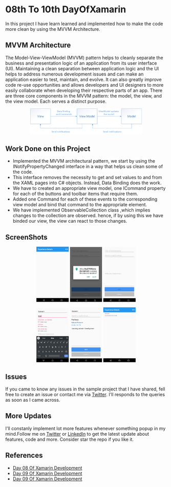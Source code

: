 # 08th To 10th DayOfXamarin
In this project I have learn learned and implemented how to make the code more clean by using the MVVM Architecture.

## MVVM Architecture
The Model-View-ViewModel (MVVM) pattern helps to cleanly separate the business and presentation logic of an application from its user interface (UI). Maintaining a clean separation between application logic and the UI helps to address numerous development issues and can make an application easier to test, maintain, and evolve. It can also greatly improve code re-use opportunities and allows developers and UI designers to more easily collaborate when developing their respective parts of an app.
There are three core components in the MVVM pattern: the model, the view, and the view model. Each serves a distinct purpose.

<p align="center">
<img src="https://github.com/shankarmadeshvaran/Xamarin_MVVM/blob/master/ScreenShots/mvvm.png" width="70%" height="70%"/> 
</p>

## Work Done on this Project
- Implemented the MVVM architectural pattern, we start by using the INotifyPropertyChanged interface in a way that helps us clean some of the code. 
- This interface removes the necessity to get and set values to and from the XAML pages into C# objects. Instead, Data Binding does the work.
- We have to created an appropriate view model, one ICommand property for each of the buttons and toolbar items that require them. 
- Added one Command for each of these events to the corresponding view model and bind that command to the appropriate element.
- We have implemented ObservableCollection<T> class ,which implies changes to the collection are observed. hence, if by using this we have binded our view, the view can react to those changes.

## ScreenShots 

<p align="center">
<img src="https://github.com/shankarmadeshvaran/10DaysOfXamarin/blob/master/Day8To10OfXamarin/ScreenShots/Screen1.png" width="20%" height="25%"/>
<img src="https://github.com/shankarmadeshvaran/10DaysOfXamarin/blob/master/Day8To10OfXamarin/ScreenShots/Screen2.png" width="20%" height="25%"/>
<img src="https://github.com/shankarmadeshvaran/10DaysOfXamarin/blob/master/Day8To10OfXamarin/ScreenShots/Screen3.png" width="20%" height="25%"/>
</p>

<p align="center">
<img src="https://github.com/shankarmadeshvaran/10DaysOfXamarin/blob/master/Day8To10OfXamarin/ScreenShots/Screen4.png" width="20%" height="25%"/>
<img src="https://github.com/shankarmadeshvaran/10DaysOfXamarin/blob/master/Day8To10OfXamarin/ScreenShots/Screen5.png" width="20%" height="25%"/>
<img src="https://github.com/shankarmadeshvaran/10DaysOfXamarin/blob/master/Day8To10OfXamarin/ScreenShots/Screen6.png" width="20%" height="25%"/>
</p>

## Issues
If you came to know any issues in the sample project that I have shared, fell free to create an issue or contact me via 
[Twitter](https://twitter.com/devinmaking). I'll responds to the queries as soon as I came across. 

## More Updates
I'll constanly implement lot more features whenever something popup in my mind.Follow me on [Twitter](https://twitter.com/devinmaking) or [LinkedIn](https://www.linkedin.com/in/shankar-mathesh) to get the latest update about features, code and more. Consider star the repo if you like it. 

## References
- [Day 08 Of Xamarin Development](https://10daysofxamarin.blog/2019/03/07/day-8/)
- [Day 09 Of Xamarin Development](https://10daysofxamarin.blog/2019/03/07/day-9/)
- [Day 09 Of Xamarin Development](https://10daysofxamarin.blog/2019/03/07/day-10/)
